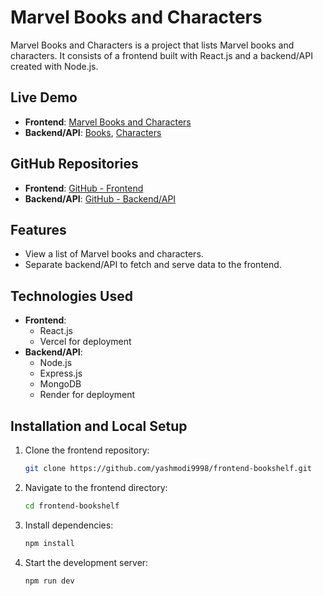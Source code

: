 
# Marvel Books and Characters

Marvel Books and Characters is a project that lists Marvel books and characters. It consists of a frontend built with React.js and a backend/API created with Node.js.

## Live Demo

- **Frontend**: [Marvel Books and Characters](https://bookshelf-sigma-ten.vercel.app/)
- **Backend/API**: [Books](https://backend-bookshelf.onrender.com/books), [Characters](https://backend-bookshelf.onrender.com/characters)

## GitHub Repositories

- **Frontend**: [GitHub - Frontend](https://github.com/yashmodi9998/frontend-bookshelf)
- **Backend/API**: [GitHub - Backend/API](https://github.com/yashmodi9998/backend-bookshelf)

## Features

- View a list of Marvel books and characters.
- Separate backend/API to fetch and serve data to the frontend.

## Technologies Used

- **Frontend**:
  - React.js
  - Vercel for deployment
- **Backend/API**:
  - Node.js
  - Express.js
  - MongoDB
  - Render for deployment

## Installation and Local Setup

1. Clone the frontend repository:

   ```bash
   git clone https://github.com/yashmodi9998/frontend-bookshelf.git
   ```

2. Navigate to the frontend directory:

   ```bash
   cd frontend-bookshelf
   ```

3. Install dependencies:

   ```bash
   npm install
   ```

4. Start the development server:

   ```bash
   npm run dev
   ```

